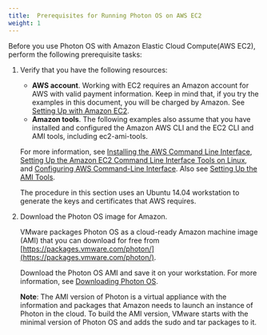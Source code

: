 ```yaml
---
title:  Prerequisites for Running Photon OS on AWS EC2
weight: 1
---
```


Before you use Photon OS with Amazon Elastic Cloud Compute(AWS EC2), perform the following prerequisite tasks:

1. Verify that you have the following resources:
    
    - **AWS account**. Working with EC2 requires an Amazon account for AWS with valid payment information. Keep in mind that, if you try the examples in this document, you will be charged by Amazon. See [Setting Up with Amazon EC2](http://docs.aws.amazon.com/AWSEC2/latest/UserGuide/get-set-up-for-amazon-ec2.html).
    - **Amazon tools**. The following examples also assume that you have installed and configured the Amazon AWS CLI and the EC2 CLI and AMI tools, including ec2-ami-tools.
    
    For more information, see [Installing the AWS Command Line Interface](http://docs.aws.amazon.com/cli/latest/userguide/installing.html), [Setting Up the Amazon EC2 Command Line Interface Tools on Linux](http://docs.aws.amazon.com/AWSEC2/latest/CommandLineReference/set-up-ec2-cli-linux.html), and [Configuring AWS Command-Line Interface](http://docs.aws.amazon.com/cli/latest/userguide/cli-chap-getting-started.html). Also see [Setting Up the AMI Tools](http://docs.aws.amazon.com/AWSEC2/latest/UserGuide/set-up-ami-tools.html).
    
    The procedure in this section uses an Ubuntu 14.04 workstation to generate the keys and certificates that AWS requires.

1. Download the Photon OS image for Amazon. 

   VMware packages Photon OS as a cloud-ready Amazon machine image (AMI) that you can download for free from [https://packages.vmware.com/photon/](https://packages.vmware.com/photon/).

   Download the Photon OS AMI and save it on your workstation. For more information, see [Downloading Photon OS](../../downloading-photon/).

   **Note**: The AMI version of Photon is a virtual appliance with the information and packages that Amazon needs to launch an instance of Photon in the cloud. To build the AMI version, VMware starts with the minimal version of Photon OS and adds the sudo and tar packages to it. 
